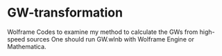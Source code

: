 # GW-transformation
Wolframe Codes to examine my method to calculate the GWs from high-speed sources 
One should run GW.wlnb with  Wolframe Engine or Mathematica.
